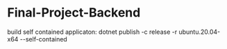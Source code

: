 # Final-Project-Backend

build self contained applicaton:
dotnet publish -c release -r ubuntu.20.04-x64 --self-contained
